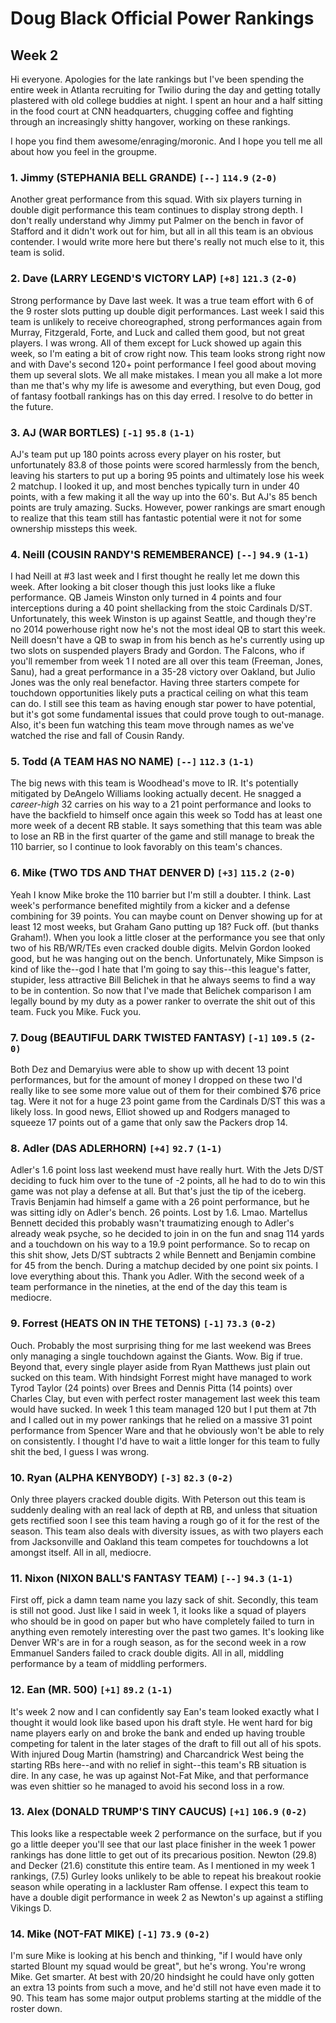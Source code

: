 # Doug Black Official Power Rankings
## Week 2

Hi everyone. Apologies for the late rankings but I've been spending the entire week in Atlanta recruiting for Twilio during the day and getting totally plastered with old college buddies at night. I spent an hour and a half sitting in the food court at CNN headquarters, chugging coffee and fighting through an increasingly shitty hangover, working on these rankings.

I hope you find them awesome/enraging/moronic. And I hope you tell me all about how you feel in the groupme.

### 1. Jimmy (STEPHANIA BELL GRANDE) `[--]` `114.9` ``(2-0)``

Another great performance from this squad. With six players turning in double digit performance this team continues to display strong depth. I don't really understand why Jimmy put Palmer on the bench in favor of Stafford and it didn't work out for him, but all in all this team is an obvious contender. I would write more here but there's really not much else to it, this team is solid.

### 2. Dave (LARRY LEGEND'S VICTORY LAP) `[+8]` `121.3` ``(2-0)``

Strong performance by Dave last week. It was a true team effort with 6 of the 9 roster slots putting up double digit performances. Last week I said this team is unlikely to receive choreographed, strong performances again from Murray, Fitzgerald, Forte, and Luck and called them good, but not great players. I was wrong. All of them except for Luck showed up again this week, so I'm eating a bit of crow right now. This team looks strong right now and with Dave's second 120+ point performance I feel good about moving them up several slots. We all make mistakes. I mean you all make a lot more than me that's why my life is awesome and everything, but even Doug, god of fantasy football rankings has on this day erred. I resolve to do better in the future.

### 3. AJ (WAR BORTLES) `[-1]` `95.8` ``(1-1)``

AJ's team put up 180 points across every player on his roster, but unfortunately 83.8 of those points were scored harmlessly from the bench, leaving his starters to put up a boring 95 points and ultimately lose his week 2 matchup. I looked it up, and most benches typically turn in under 40 points, with a few making it all the way up into the 60's. But AJ's 85 bench points are truly amazing. Sucks. However, power rankings are smart enough to realize that this team still has fantastic potential were it not for some ownership missteps this week.


### 4. Neill (COUSIN RANDY'S REMEMBERANCE) `[--]` `94.9` ``(1-1)``

I had Neill at #3 last week and I first thought he really let me down this week. After looking a bit closer though this just looks like a fluke performance. QB Jameis Winston only turned in 4 points and four interceptions during a 40 point shellacking from the stoic Cardinals D/ST. Unfortunately, this week Winston is up against Seattle, and though they're no 2014 powerhouse right now he's not the most ideal QB to start this week. Neill doesn't have a QB to swap in from his bench as he's currently using up two slots on suspended players Brady and Gordon. The Falcons, who if you'll remember from week 1 I noted are all over this team (Freeman, Jones, Sanu), had a great performance in a 35-28 victory over Oakland, but Julio Jones was the only real benefactor. Having three starters compete for touchdown opportunities likely puts a practical ceiling on what this team can do. I still see this team as having enough star power to have potential, but it's got some fundamental issues that could prove tough to out-manage. Also, it's been fun watching this team move through names as we've watched the rise and fall of Cousin Randy.

### 5. Todd (A TEAM HAS NO NAME) `[--]` `112.3` ``(1-1)``

The big news with this team is Woodhead's move to IR. It's potentially mitigated by DeAngelo Williams looking actually decent. He snagged a *career-high* 32 carries on his way to a 21 point performance and looks to have the backfield to himself once again this week so Todd has at least one more week of a decent RB stable. It says something that this team was able to lose an RB in the first quarter of the game and still manage to break the 110 barrier, so I continue to look favorably on this team's chances.

### 6. Mike (TWO TDS AND THAT DENVER D) `[+3]` `115.2` `(2-0)`

Yeah I know Mike broke the 110 barrier but I'm still a doubter. I think. Last week's performance benefited mightily from a kicker and a defense combining for 39 points. You can maybe count on Denver showing up for at least 12 most weeks, but Graham Gano putting up 18? Fuck off. (but thanks Graham!). When you look a little closer at the performance you see that only two of his RB/WR/TEs even cracked double digits. Melvin Gordon looked good, but he was hanging out on the bench. Unfortunately, Mike Simpson is kind of like the--god I hate that I'm going to say this--this league's fatter, stupider, less attractive Bill Belichek in that he always seems to find a way to be in contention. So now that I've made that Belichek comparison I am legally bound by my duty as a power ranker to overrate the shit out of this team. Fuck you Mike. Fuck you.

### 7. Doug (BEAUTIFUL DARK TWISTED FANTASY) `[-1]` `109.5` `(2-0)`

Both Dez and Demaryius were able to show up with decent 13 point performances, but for the amount of money I dropped on these two I'd really like to see some more value out of them for their combined $76 price tag. Were it not for a huge 23 point game from the Cardinals D/ST this was a likely loss. In good news, Elliot showed up and Rodgers managed to squeeze 17 points out of a game that only saw the Packers drop 14.

### 8. Adler (DAS ADLERHORN) `[+4]` `92.7` `(1-1)`

Adler's 1.6 point loss last weekend must have really hurt. With the Jets D/ST deciding to fuck him over to the tune of -2 points, all he had to do to win this game was not play a defense at all. But that's just the tip of the iceberg. Travis Benjamin had himself a game with a 26 point performance, but he was sitting idly on Adler's bench. 26 points. Lost by 1.6. Lmao. Martellus Bennett decided this probably wasn't traumatizing enough to Adler's already weak psyche, so he decided to join in on the fun and snag 114 yards and a touchdown on his way to a 19.9 point performance. So to recap on this shit show, Jets D/ST subtracts 2 while Bennett and Benjamin combine for 45 from the bench. During a matchup decided by one point six points. I love everything about this. Thank you Adler. With the second week of a team performance in the nineties, at the end of the day this team is mediocre.

### 9. Forrest (HEATS ON IN THE TETONS) `[-1]` `73.3` `(0-2)`

Ouch. Probably the most surprising thing for me last weekend was Brees only managing a single touchdown against the Giants. Wow. Big if true. Beyond that, every single player aside from Ryan Matthews just plain out sucked on this team. With hindsight Forrest might have managed to work Tyrod Taylor (24 points) over Brees and Dennis Pitta (14 points) over Charles Clay, but even with perfect roster management last week this team would have sucked. In week 1 this team managed 120 but I put them at 7th and I called out in my power rankings that he relied on a massive 31 point performance from Spencer Ware and that he obviously won't be able to rely on consistently. I thought I'd have to wait a little longer for this team to fully shit the bed, I guess I was wrong.

### 10. Ryan (ALPHA KENYBODY) `[-3]` `82.3` `(0-2)`

Only three players cracked double digits. With Peterson out this team is suddenly dealing with an real lack of depth at RB, and unless that situation gets rectified soon I see this team having a rough go of it for the rest of the season. This team also deals with diversity issues, as with two players each from Jacksonville and Oakland this team competes for touchdowns a lot amongst itself. All in all, mediocre.

### 11. Nixon (NIXON BALL'S FANTASY TEAM) `[--]` `94.3` `(1-1)`

First off, pick a damn team name you lazy sack of shit. Secondly, this team is still not good. Just like I said in week 1, it looks like a squad of players who should be in good on paper but who have completely failed to turn in anything even remotely interesting over the past two games. It's looking like Denver WR's are in for a rough season, as for the second week in a row Emmanuel Sanders failed to crack double digits. All in all, middling performance by a team of middling performers.

### 12. Ean (MR. 500) `[+1]` `89.2` `(1-1)`

It's week 2 now and I can confidently say Ean's team looked exactly what I thought it would look like based upon his draft style. He went hard for big name players early on and broke the bank and ended up having trouble competing for talent in the later stages of the draft to fill out all of his spots. With injured Doug Martin (hamstring) and Charcandrick West being the starting RBs here--and with no relief in sight--this team's RB situation is dire. In any case, he was up against Not-Fat Mike, and that performance was even shittier so he managed to avoid his second loss in a row.

### 13. Alex (DONALD TRUMP'S TINY CAUCUS) `[+1]` `106.9` `(0-2)`

This looks like a respectable week 2 performance on the surface, but if you go a little deeper you'll see that our last place finisher in the week 1 power rankings has done little to get out of its precarious position. Newton (29.8) and Decker (21.6) constitute this entire team. As I mentioned in my week 1 rankings, (7.5) Gurley looks unlikely to be able to repeat his breakout rookie season while operating in a lackluster Ram offense. I expect this team to have a double digit performance in week 2 as Newton's up against a stifling Vikings D.

### 14. Mike (NOT-FAT MIKE) `[-1]` `73.9` `(0-2)`

I'm sure Mike is looking at his bench and thinking, "if I would have only started Blount my squad would be great", but he's wrong. You're wrong Mike. Get smarter. At best with 20/20 hindsight he could have only gotten an extra 13 points from such a move, and he'd still not have even made it to 90. This team has some major output problems starting at the middle of the roster down.


